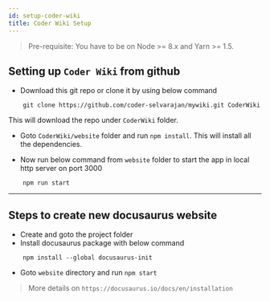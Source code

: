 ```yaml
---
id: setup-coder-wiki
title: Coder Wiki Setup
---
```


> Pre-requisite: You have to be on Node >= 8.x and Yarn >= 1.5.

## Setting up `Coder Wiki` from github

- Download this git repo or clone it by using below command
```
    git clone https://github.com/coder-selvarajan/mywiki.git CoderWiki
```
This will download the repo under `CoderWiki` folder.

- Goto `CoderWiki/website` folder and run `npm install`. This will install all the dependencies.

- Now run below command from `website` folder to start the app in local http server on port 3000
```
    npm run start
```

---

## Steps to create new docusaurus website

- Create and goto the project folder
- Install docusaurus package with below command
```
    npm install --global docusaurus-init
```
- Goto `website` directory and run `npm start`

> More details on `https://docusaurus.io/docs/en/installation`

